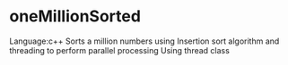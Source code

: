 # oneMillionSorted
Language:c++
Sorts a million numbers using Insertion sort algorithm and threading to perform parallel processing 
Using thread class 
